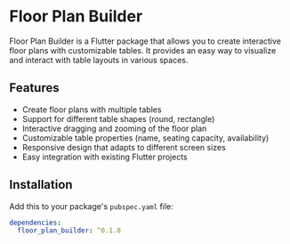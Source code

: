 # Floor Plan Builder

Floor Plan Builder is a Flutter package that allows you to create interactive floor plans with customizable tables. It provides an easy way to visualize and interact with table layouts in various spaces.

## Features

- Create floor plans with multiple tables
- Support for different table shapes (round, rectangle)
- Interactive dragging and zooming of the floor plan
- Customizable table properties (name, seating capacity, availability)
- Responsive design that adapts to different screen sizes
- Easy integration with existing Flutter projects

## Installation

Add this to your package's `pubspec.yaml` file:

```yaml
dependencies:
  floor_plan_builder: ^0.1.0